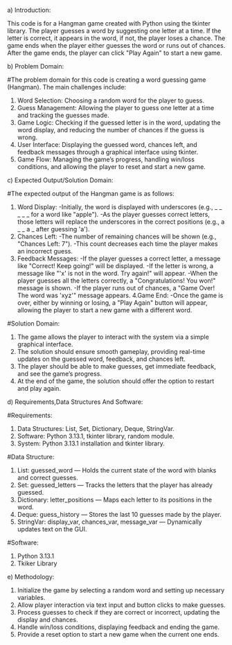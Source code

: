 a) Introduction:

This code is for a Hangman game created with Python using the tkinter library. The player guesses a word by suggesting one letter at a time. If the letter is correct, it appears in the word, if not, the player loses a chance. The game ends when the player either guesses the word or runs out of chances. After the game ends, the player can click "Play Again" to start a new game.




b) Problem Domain:

#The problem domain for this code is creating a word guessing game (Hangman). The main challenges include:
1. Word Selection:
   Choosing a random word for the player to guess.
2. Guess Management:
   Allowing the player to guess one letter at a time and tracking the guesses made.
3. Game Logic:
   Checking if the guessed letter is in the word, updating the word display, and reducing the number of chances if the guess is wrong.
4. User Interface:
   Displaying the guessed word, chances left, and feedback messages through a graphical interface using tkinter.
5. Game Flow:
   Managing the game’s progress, handling win/loss conditions, and allowing the player to reset and start a new game.




c) Expected Output/Solution Domain:

#The expected output of the Hangman game is as follows:
1. Word Display:
   -Initially, the word is displayed with underscores (e.g., _ _ _ _ _ for a word like "apple").
   -As the player guesses correct letters, those letters will replace the underscores in the correct positions (e.g., a _ _ a _ after guessing 'a').
2. Chances Left:
   -The number of remaining chances will be shown (e.g., "Chances Left: 7").
   -This count decreases each time the player makes an incorrect guess.
3. Feedback Messages:
   -If the player guesses a correct letter, a message like "Correct! Keep going!" will be displayed.
   -If the letter is wrong, a message like "'x' is not in the word. Try again!" will appear.
   -When the player guesses all the letters correctly, a "Congratulations! You won!" message is shown.
   -If the player runs out of chances, a "Game Over! The word was 'xyz'" message appears.
4.Game End:
  -Once the game is over, either by winning or losing, a "Play Again" button will appear, allowing the player to start a new game with a different word.

#Solution Domain:
1. The game allows the player to interact with the system via a simple graphical interface.
2. The solution should ensure smooth gameplay, providing real-time updates on the guessed word, feedback, and chances left.
3. The player should be able to make guesses, get immediate feedback, and see the game’s progress.
4. At the end of the game, the solution should offer the option to restart and play again.




d) Requirements,Data Structures And Software:

#Requirements:
1. Data Structures: List, Set, Dictionary, Deque, StringVar.
2. Software: Python 3.13.1, tkinter library, random module.
3. System: Python 3.13.1 installation and tkinter library.

#Data Structure:
1. List: guessed_word — Holds the current state of the word with blanks and correct guesses.
2. Set: guessed_letters — Tracks the letters that the player has already guessed.
3. Dictionary: letter_positions — Maps each letter to its positions in the word.
4. Deque: guess_history — Stores the last 10 guesses made by the player.
5. StringVar: display_var, chances_var, message_var — Dynamically updates text on the GUI.

#Software:
1. Python 3.13.1
2. Tkiker Library




e) Methodology:

1. Initialize the game by selecting a random word and setting up necessary variables.
2. Allow player interaction via text input and button clicks to make guesses.
3. Process guesses to check if they are correct or incorrect, updating the display and chances.
4. Handle win/loss conditions, displaying feedback and ending the game.
5. Provide a reset option to start a new game when the current one ends.

